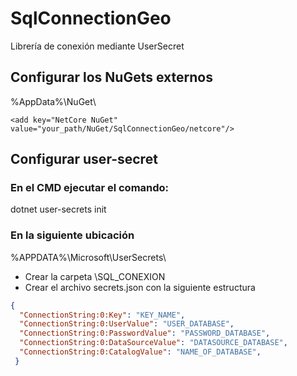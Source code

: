 # SqlConnectionGeo
Librería de conexión mediante UserSecret

## Configurar los NuGets externos
 %AppData%\NuGet\
 
    <add key="NetCore NuGet" value="your_path/NuGet/SqlConnectionGeo/netcore"/>
    
## Configurar user-secret

### En el CMD ejecutar el comando:
 dotnet user-secrets init

### En la siguiente ubicación 
%APPDATA%\Microsoft\UserSecrets\

* Crear la carpeta \SQL_CONEXION
* Crear el archivo secrets.json con la siguiente estructura
```json
{
  "ConnectionString:0:Key": "KEY_NAME",
  "ConnectionString:0:UserValue": "USER_DATABASE",
  "ConnectionString:0:PasswordValue": "PASSWORD_DATABASE",
  "ConnectionString:0:DataSourceValue": "DATASOURCE_DATABASE",
  "ConnectionString:0:CatalogValue": "NAME_OF_DATABASE",
 }
 ```
